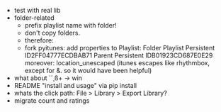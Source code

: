 - test with real lib
- folder-related
    - prefix playlist name with folder!
    - don't copy folders.
    - therefore:
    - fork pyitunes: add properties to Playlist:
        <key>Folder</key><true/>
        <key>Playlist Persistent ID</key><string>2FF04777ECDBAB71</string>
        <key>Parent Persistent ID</key><string>B01923CD687E0E29</string>
        moreover: location_unescaped (itunes escapes like rhythmbox, except for &. so it would have been helpful)
- what about `´¸ß+ -> win
- README "install and usage" via pip install <path to uploaded tar.gz on github>
- whats the click path: File > Library > Export Library?
- migrate count and ratings